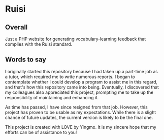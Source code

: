 # Ruisi
## Overall
 Just a PHP website for generating vocabulary-learning feedback that complies with the Ruisi standard.
## Words to say
I originally started this repository because I had taken up a part-time job as a tutor, which required me to write numerous reports. I began to contemplate whether I could develop a program to assist me in this regard, and that's how this repository came into being. Eventually, I discovered that my colleagues also appreciated this project, prompting me to take up the responsibility of maintaining and enhancing it.

As time has passed, I have since resigned from that job. However, this project has proven to be usable as my expectations. While there is a slight chance of future updates, the current version is likely to be the final one.

This project is created with LOVE by Yingmo. It is my sincere hope that my efforts can be of assistance to you!
